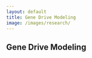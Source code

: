 ```yaml
---
layout: default
title: Gene Drive Modeling
image: /images/research/
---
```


## Gene Drive Modeling
